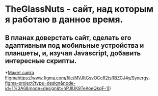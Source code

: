 # TheGlassNuts - сайт, над которым я работаю в данное время.
## В планах доверстать сайт, сделать его адаптивным под мобильные устройства и планшеты, и, изучая Javascript, добавить интересные скрипты.

*[Макет сайта Figma]([https://www.figma.com/file/MVJItGsvOCe82tsRBZCJ4y/Synergy-figma-project?type=design&node-id=1%3A6&mode=design&t=hPJlUK9TeKoeQkqF-1)https://www.figma.com/file/MVJItGsvOCe82tsRBZCJ4y/Synergy-figma-project?type=design&node-id=1%3A6&mode=design&t=hPJlUK9TeKoeQkqF-1])
